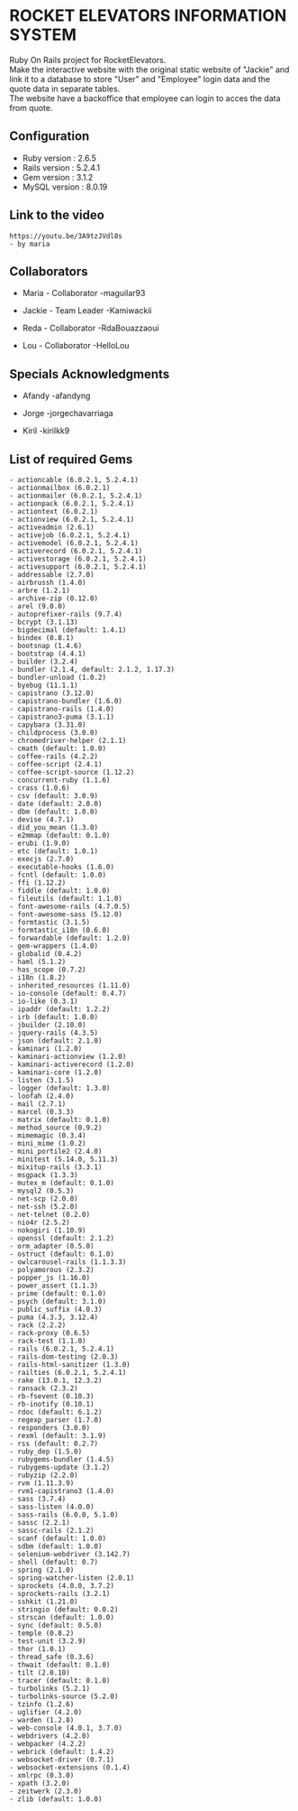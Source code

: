 # ROCKET ELEVATORS INFORMATION SYSTEM

Ruby On Rails project for RocketElevators.  
Make the interactive website with the original static website of "Jackie" and link it to a database to store "User" and "Employee" login data and the quote data in separate tables.  
The website have a backoffice that employee can login to acces the data from quote.  

## Configuration
  - Ruby version : 2.6.5  
  - Rails version : 5.2.4.1
  - Gem version : 3.1.2
  - MySQL version : 8.0.19

## Link to the video
    https://youtu.be/3A9tzJVdl8s
    - by maria

## Collaborators
  - Maria - Collaborator -maguilar93

  - Jackie - Team Leader -Kamiwackii

  - Reda - Collaborator -RdaBouazzaoui

  - Lou - Collaborator -HelloLou


## Specials Acknowledgments

- Afandy -afandyng

- Jorge -jorgechavarriaga

- Kiril -kirilkk9

## List of required Gems
    - actioncable (6.0.2.1, 5.2.4.1)
    - actionmailbox (6.0.2.1)
    - actionmailer (6.0.2.1, 5.2.4.1)
    - actionpack (6.0.2.1, 5.2.4.1)
    - actiontext (6.0.2.1)
    - actionview (6.0.2.1, 5.2.4.1)
    - activeadmin (2.6.1)
    - activejob (6.0.2.1, 5.2.4.1)
    - activemodel (6.0.2.1, 5.2.4.1)
    - activerecord (6.0.2.1, 5.2.4.1)
    - activestorage (6.0.2.1, 5.2.4.1)
    - activesupport (6.0.2.1, 5.2.4.1)
    - addressable (2.7.0)
    - airbrussh (1.4.0)
    - arbre (1.2.1)
    - archive-zip (0.12.0)
    - arel (9.0.0)
    - autoprefixer-rails (9.7.4)
    - bcrypt (3.1.13)
    - bigdecimal (default: 1.4.1)
    - bindex (0.8.1)
    - bootsnap (1.4.6)
    - bootstrap (4.4.1)
    - builder (3.2.4)
    - bundler (2.1.4, default: 2.1.2, 1.17.3)
    - bundler-unload (1.0.2)
    - byebug (11.1.1)
    - capistrano (3.12.0)
    - capistrano-bundler (1.6.0)
    - capistrano-rails (1.4.0)
    - capistrano3-puma (3.1.1)
    - capybara (3.31.0)
    - childprocess (3.0.0)
    - chromedriver-helper (2.1.1)
    - cmath (default: 1.0.0)
    - coffee-rails (4.2.2)
    - coffee-script (2.4.1)
    - coffee-script-source (1.12.2)
    - concurrent-ruby (1.1.6)
    - crass (1.0.6)
    - csv (default: 3.0.9)
    - date (default: 2.0.0)
    - dbm (default: 1.0.0)
    - devise (4.7.1)
    - did_you_mean (1.3.0)
    - e2mmap (default: 0.1.0)
    - erubi (1.9.0)
    - etc (default: 1.0.1)
    - execjs (2.7.0)
    - executable-hooks (1.6.0)
    - fcntl (default: 1.0.0)
    - ffi (1.12.2)
    - fiddle (default: 1.0.0)
    - fileutils (default: 1.1.0)
    - font-awesome-rails (4.7.0.5)
    - font-awesome-sass (5.12.0)
    - formtastic (3.1.5)
    - formtastic_i18n (0.6.0)
    - forwardable (default: 1.2.0)
    - gem-wrappers (1.4.0)
    - globalid (0.4.2)
    - haml (5.1.2)
    - has_scope (0.7.2)
    - i18n (1.8.2)
    - inherited_resources (1.11.0)
    - io-console (default: 0.4.7)
    - io-like (0.3.1)
    - ipaddr (default: 1.2.2)
    - irb (default: 1.0.0)
    - jbuilder (2.10.0)
    - jquery-rails (4.3.5)
    - json (default: 2.1.0)
    - kaminari (1.2.0)
    - kaminari-actionview (1.2.0)
    - kaminari-activerecord (1.2.0)
    - kaminari-core (1.2.0)
    - listen (3.1.5)
    - logger (default: 1.3.0)
    - loofah (2.4.0)
    - mail (2.7.1)
    - marcel (0.3.3)
    - matrix (default: 0.1.0)
    - method_source (0.9.2)
    - mimemagic (0.3.4)
    - mini_mime (1.0.2)
    - mini_portile2 (2.4.0)
    - minitest (5.14.0, 5.11.3)
    - mixitup-rails (3.3.1)
    - msgpack (1.3.3)
    - mutex_m (default: 0.1.0)
    - mysql2 (0.5.3)
    - net-scp (2.0.0)
    - net-ssh (5.2.0)
    - net-telnet (0.2.0)
    - nio4r (2.5.2)
    - nokogiri (1.10.9)
    - openssl (default: 2.1.2)
    - orm_adapter (0.5.0)
    - ostruct (default: 0.1.0)
    - owlcarousel-rails (1.1.3.3)
    - polyamorous (2.3.2)
    - popper_js (1.16.0)
    - power_assert (1.1.3)
    - prime (default: 0.1.0)
    - psych (default: 3.1.0)
    - public_suffix (4.0.3)
    - puma (4.3.3, 3.12.4)
    - rack (2.2.2)
    - rack-proxy (0.6.5)
    - rack-test (1.1.0)
    - rails (6.0.2.1, 5.2.4.1)
    - rails-dom-testing (2.0.3)
    - rails-html-sanitizer (1.3.0)
    - railties (6.0.2.1, 5.2.4.1)
    - rake (13.0.1, 12.3.2)
    - ransack (2.3.2)
    - rb-fsevent (0.10.3)
    - rb-inotify (0.10.1)
    - rdoc (default: 6.1.2)
    - regexp_parser (1.7.0)
    - responders (3.0.0)
    - rexml (default: 3.1.9)
    - rss (default: 0.2.7)
    - ruby_dep (1.5.0)
    - rubygems-bundler (1.4.5)
    - rubygems-update (3.1.2)
    - rubyzip (2.2.0)
    - rvm (1.11.3.9)
    - rvm1-capistrano3 (1.4.0)
    - sass (3.7.4)
    - sass-listen (4.0.0)
    - sass-rails (6.0.0, 5.1.0)
    - sassc (2.2.1)
    - sassc-rails (2.1.2)
    - scanf (default: 1.0.0)
    - sdbm (default: 1.0.0)
    - selenium-webdriver (3.142.7)
    - shell (default: 0.7)
    - spring (2.1.0)
    - spring-watcher-listen (2.0.1)
    - sprockets (4.0.0, 3.7.2)
    - sprockets-rails (3.2.1)
    - sshkit (1.21.0)
    - stringio (default: 0.0.2)
    - strscan (default: 1.0.0)
    - sync (default: 0.5.0)
    - temple (0.8.2)
    - test-unit (3.2.9)
    - thor (1.0.1)
    - thread_safe (0.3.6)
    - thwait (default: 0.1.0)
    - tilt (2.0.10)
    - tracer (default: 0.1.0)
    - turbolinks (5.2.1)
    - turbolinks-source (5.2.0)
    - tzinfo (1.2.6)
    - uglifier (4.2.0)
    - warden (1.2.8)
    - web-console (4.0.1, 3.7.0)
    - webdrivers (4.2.0)
    - webpacker (4.2.2)
    - webrick (default: 1.4.2)
    - websocket-driver (0.7.1)
    - websocket-extensions (0.1.4)
    - xmlrpc (0.3.0)
    - xpath (3.2.0)
    - zeitwerk (2.3.0)
    - zlib (default: 1.0.0)  
    
